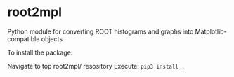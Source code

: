 # root2mpl
Python module for converting ROOT histograms and graphs into Matplotlib-compatible objects

To install the package:

   Navigate to top root2mpl/ resository
   Execute:
	```
	pip3 install .
	```	
   
